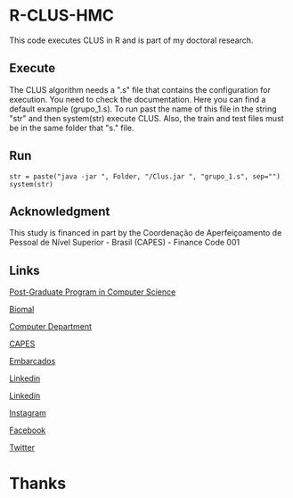 # R-CLUS-HMC

This code executes CLUS in R and is part of my doctoral research.

## Execute

The CLUS algorithm needs a ".s" file that contains the configuration for execution. You need to check the documentation. Here you can find a default example (grupo_1.s). To run past the name of this file in the string "str" and then system(str) execute CLUS. Also, the train and test files must be in the same folder that "s." file. 

## Run

```
str = paste("java -jar ", Folder, "/Clus.jar ", "grupo_1.s", sep="")
system(str)
```


## Acknowledgment
This study is financed in part by the Coordenação de Aperfeiçoamento de Pessoal de Nível Superior - Brasil (CAPES) - Finance Code 001

## Links

[Post-Graduate Program in Computer Science](http://ppgcc.dc.ufscar.br/pt-br)

[Biomal](http://www.biomal.ufscar.br/)

[Computer Department](https://site.dc.ufscar.br/)

[CAPES](https://www.gov.br/capes/pt-br)

[Embarcados](https://www.embarcados.com.br/author/cissa/)

[Linkedin](https://www.linkedin.com/in/elainececiliagatto/)

[Linkedin](https://www.linkedin.com/company/27241216)

[Instagram](https://www.instagram.com/professoracissa/)

[Facebook](https://www.facebook.com/ProfessoraCissa/)

[Twitter](https://twitter.com/professoracissa)

# Thanks

